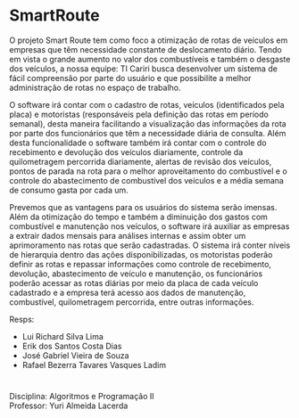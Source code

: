 # SmartRoute
 O projeto Smart Route tem como foco a otimização de rotas de veículos em empresas que têm necessidade constante de deslocamento diário. Tendo em vista o grande aumento no valor dos combustíveis e também o desgaste dos veículos, a nossa equipe: TI Cariri busca desenvolver um sistema de fácil compreensão por parte do usuário e que possibilite a melhor administração de rotas no espaço de trabalho. 
 
 O software irá contar com o cadastro de rotas, veículos (identificados pela placa) e motoristas (responsáveis pela definição das rotas em período semanal), desta maneira facilitando a visualização das informações da rota por parte dos funcionários que têm a necessidade diária de consulta. Além desta funcionalidade o software também irá contar com o controle do recebimento e devolução dos veículos diariamente, controle da quilometragem percorrida diariamente, alertas de revisão dos veículos, pontos de parada na rota para o melhor aproveitamento do combustível e o controle do abastecimento de combustível dos veículos e a média semana de consumo gasta por cada um. 
 
 Prevemos que as vantagens para os usuários do sistema serão imensas. Além da otimização do tempo e também a diminuição dos gastos com combustível e manutenção nos veículos, o software irá auxiliar as empresas a extrair dados mensais para análises internas e assim obter um aprimoramento nas rotas que serão cadastradas. O sistema irá conter níveis de hierarquia dentro das ações disponibilizadas, os motoristas poderão definir as rotas e repassar informações como controle de recebimento, devolução, abastecimento de veículo e manutenção, os funcionários poderão acessar as rotas diárias por meio da placa de cada veículo cadastrado e a empresa terá acesso aos dados de manutenção, combustível, quilometragem percorrida, entre outras informações.
 
 Resps:
 
 - Lui Richard Silva Lima
 - Erik dos Santos Costa Dias
 - José Gabriel Vieira de Souza
 - Rafael Bezerra Tavares Vasques Ladim

#

Disciplina: Algoritmos e Programação II <br>
Professor: Yuri Almeida Lacerda 
   
